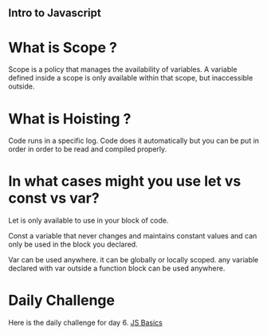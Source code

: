 ## Intro to Javascript

# What is Scope ?

Scope is a policy that manages the availability of variables. A variable defined inside a scope is only available within that scope, but inaccessible outside.

# What is Hoisting ?

Code runs in a specific log. Code does it automatically but you can be put in order in order to be read and compiled properly. 

# In what cases might you use let vs const vs var?

Let is only available to use in your block of code. 

Const a variable that never changes and maintains constant values and can only be used in the block you declared.

Var can be used anywhere. it can be globally or locally scoped. any variable declared with var outside a function block can be used anywhere.

# Daily Challenge

Here is the daily challenge for day 6. [JS Basics](https://derekshain.github.io/js-basic-challenge/)